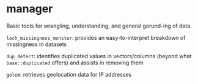 # manager
Basic tools for wrangling, understanding, and general gerund-ing of data.

`loch_missingness_monster`: provides an easy-to-interpret breakdown of missingness in datasets

`dup_detect`: identifies duplicated values in vectors/columns (beyond what `base::duplicated` offers) and assists in removing them

`golem`: retrieves geolocation data for IP addresses
